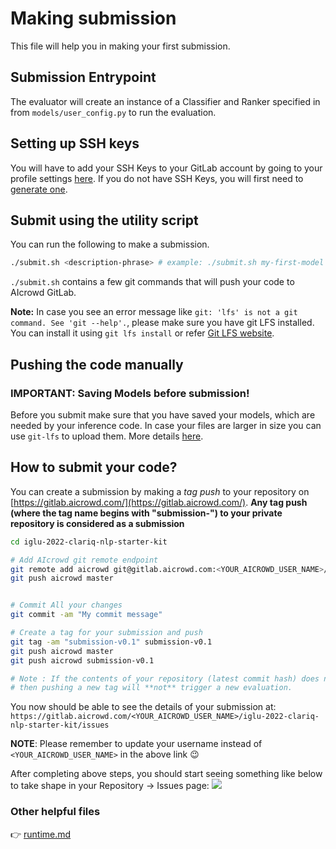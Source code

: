 # Making submission

This file will help you in making your first submission.


## Submission Entrypoint

The evaluator will create an instance of a Classifier and Ranker specified in from `models/user_config.py` to run the evaluation. 

## Setting up SSH keys

You will have to add your SSH Keys to your GitLab account by going to your profile settings [here](https://gitlab.aicrowd.com/profile/keys). If you do not have SSH Keys, you will first need to [generate one](https://docs.gitlab.com/ee/ssh/README.html#generating-a-new-ssh-key-pair).


## Submit using the utility script

You can run the following to make a submission.

```bash
./submit.sh <description-phrase> # example: ./submit.sh my-first-model 
```

`./submit.sh` contains a few git commands that will push your code to AIcrowd GitLab.

**Note:** In case you see an error message like `git: 'lfs' is not a git command. See 'git --help'.`, please make sure you have git LFS installed. You can install it using `git lfs install` or refer [Git LFS website](https://git-lfs.github.com/).

## Pushing the code manually

### IMPORTANT: Saving Models before submission!

Before you submit make sure that you have saved your models, which are needed by your inference code.
In case your files are larger in size you can use `git-lfs` to upload them. More details [here](https://discourse.aicrowd.com/t/how-to-upload-large-files-size-to-your-submission/2304).

## How to submit your code?

You can create a submission by making a _tag push_ to your repository on [https://gitlab.aicrowd.com/](https://gitlab.aicrowd.com/).
**Any tag push (where the tag name begins with "submission-") to your private repository is considered as a submission**

```bash
cd iglu-2022-clariq-nlp-starter-kit

# Add AIcrowd git remote endpoint
git remote add aicrowd git@gitlab.aicrowd.com:<YOUR_AICROWD_USER_NAME>/iglu-2022-clariq-nlp-starter-kit.git 
git push aicrowd master
```

```bash

# Commit All your changes
git commit -am "My commit message"

# Create a tag for your submission and push
git tag -am "submission-v0.1" submission-v0.1
git push aicrowd master
git push aicrowd submission-v0.1

# Note : If the contents of your repository (latest commit hash) does not change,
# then pushing a new tag will **not** trigger a new evaluation.
```

You now should be able to see the details of your submission at:
`https://gitlab.aicrowd.com/<YOUR_AICROWD_USER_NAME>/iglu-2022-clariq-nlp-starter-kit/issues`

**NOTE**: Please remember to update your username instead of `<YOUR_AICROWD_USER_NAME>` in the above link :wink:

After completing above steps, you should start seeing something like below to take shape in your Repository -> Issues page:
![](https://i.imgur.com/17U52oB.png)

### Other helpful files

👉 [runtime.md](/docs/runtime.md)
